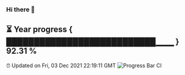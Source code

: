 ### Hi there 👋
⏳ Year progress { ███████████████████████████▁▁▁ } 92.31 %
---
⏰ Updated on Fri, 03 Dec 2021 22:19:11 GMT
![Progress Bar CI](https://github.com/liununu/liununu/workflows/Progress%20Bar%20CI/badge.svg)

